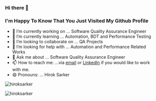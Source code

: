### Hi there 👋
###  I'm Happy To Know That You Just Visited My Github Profile

- 🔭 I’m currently working on ... Software Quality Assurance Engineer
- 🌱 I’m currently learning ... Automation, BDT and Performance Testing
- 👯 I’m looking to collaborate on ... QA Projects
- 🤔 I’m looking for help with ... Automation and Performance Related Works
- 💬 Ask me about ... Software Quality Assurance Engineer
- 📫 How to reach me: ...via [email](mailto:hirok.sarker@gmail.com) or [LinkedIn](https://www.linkedin.com/in/hiroksarker/) if you would like to work with me. 
- 😄 Pronouns: ... Hirok Sarker

<p><img align="center" src="https://github-readme-stats.vercel.app/api?username=hiroksarker&show_icons=true&locale=en" alt="hiroksarker" /></p>
<p><img align="left" src="https://github-readme-stats.vercel.app/api/top-langs?username=hiroksarker&show_icons=true&locale=en&layout=compact" alt="hiroksarker" /></p>  

